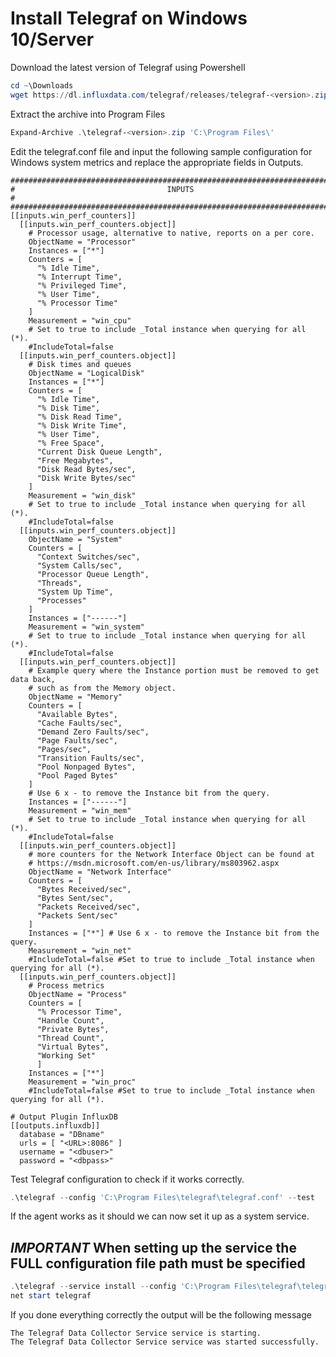 # Install Telegraf on Windows 10/Server

Download the latest version of Telegraf using Powershell

```powershell
cd ~\Downloads
wget https://dl.influxdata.com/telegraf/releases/telegraf-<version>.zip
```

Extract the archive into Program Files

```powershell
Expand-Archive .\telegraf-<version>.zip 'C:\Program Files\'
```

Edit the telegraf.conf file and input the following sample configuration for Windows system metrics and replace the appropriate fields in Outputs.

```plaintext
###############################################################################
#                                  INPUTS                                     #
###############################################################################
[[inputs.win_perf_counters]]
  [[inputs.win_perf_counters.object]]
    # Processor usage, alternative to native, reports on a per core.
    ObjectName = "Processor"
    Instances = ["*"]
    Counters = [
      "% Idle Time",
      "% Interrupt Time",
      "% Privileged Time",
      "% User Time",
      "% Processor Time"
    ]
    Measurement = "win_cpu"
    # Set to true to include _Total instance when querying for all (*).
    #IncludeTotal=false
  [[inputs.win_perf_counters.object]]
    # Disk times and queues
    ObjectName = "LogicalDisk"
    Instances = ["*"]
    Counters = [
      "% Idle Time",
      "% Disk Time",
      "% Disk Read Time",
      "% Disk Write Time",
      "% User Time",
      "% Free Space",
      "Current Disk Queue Length",
      "Free Megabytes",
      "Disk Read Bytes/sec",
      "Disk Write Bytes/sec"
    ]
    Measurement = "win_disk"
    # Set to true to include _Total instance when querying for all (*).
    #IncludeTotal=false
  [[inputs.win_perf_counters.object]]
    ObjectName = "System"
    Counters = [
      "Context Switches/sec",
      "System Calls/sec",
      "Processor Queue Length",
      "Threads",
      "System Up Time",
      "Processes"
    ]
    Instances = ["------"]
    Measurement = "win_system"
    # Set to true to include _Total instance when querying for all (*).
    #IncludeTotal=false
  [[inputs.win_perf_counters.object]]
    # Example query where the Instance portion must be removed to get data back,
    # such as from the Memory object.
    ObjectName = "Memory"
    Counters = [
      "Available Bytes",
      "Cache Faults/sec",
      "Demand Zero Faults/sec",
      "Page Faults/sec",
      "Pages/sec",
      "Transition Faults/sec",
      "Pool Nonpaged Bytes",
      "Pool Paged Bytes"
    ]
    # Use 6 x - to remove the Instance bit from the query.
    Instances = ["------"]
    Measurement = "win_mem"
    # Set to true to include _Total instance when querying for all (*).
    #IncludeTotal=false
  [[inputs.win_perf_counters.object]]
    # more counters for the Network Interface Object can be found at
    # https://msdn.microsoft.com/en-us/library/ms803962.aspx
    ObjectName = "Network Interface"
    Counters = [
      "Bytes Received/sec",
      "Bytes Sent/sec",
      "Packets Received/sec",
      "Packets Sent/sec"
    ]
    Instances = ["*"] # Use 6 x - to remove the Instance bit from the query.
    Measurement = "win_net"
    #IncludeTotal=false #Set to true to include _Total instance when querying for all (*).
  [[inputs.win_perf_counters.object]]
    # Process metrics
    ObjectName = "Process"
    Counters = [
      "% Processor Time",
      "Handle Count",
      "Private Bytes",
      "Thread Count",
      "Virtual Bytes",
      "Working Set"
      ]
    Instances = ["*"]
    Measurement = "win_proc"
    #IncludeTotal=false #Set to true to include _Total instance when querying for all (*).

# Output Plugin InfluxDB
[[outputs.influxdb]]
  database = "DBname"
  urls = [ "<URL>:8086" ]
  username = "<dbuser>"
  password = "<dbpass>"
```

Test Telegraf configuration to check if it works correctly.

```powershell
.\telegraf --config 'C:\Program Files\telegraf\telegraf.conf' --test
```

If the agent works as it should we can now set it up as a system service.

## *IMPORTANT* When setting up the service the FULL configuration file path must be specified

```powershell
.\telegraf --service install --config 'C:\Program Files\telegraf\telegraf.conf'
net start telegraf
```

If you done everything correctly the output will be the following message

```plaintext
The Telegraf Data Collector Service service is starting.
The Telegraf Data Collector Service service was started successfully.
```
